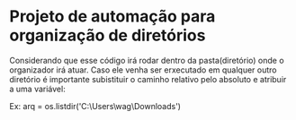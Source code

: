 # Projeto de automação para organização de diretórios

Considerando que esse código irá rodar dentro da pasta(diretório) onde o organizador irá atuar. Caso ele venha ser erxecutado em qualquer outro diretório é importante
subistituir o caminho relativo pelo absoluto e atribuir a uma variável:

Ex: arq = os.listdir('C:\\Users\\wag\\Downloads')

